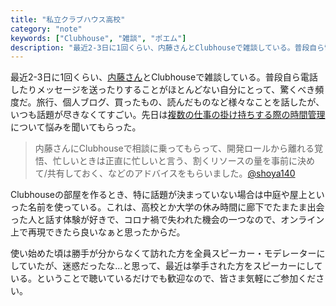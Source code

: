 ```yaml
---
title: "私立クラブハウス高校"
category: "note"
keywords: ["Clubhouse", "雑談", "ポエム"]
description: "最近2-3日に1回くらい、内藤さんとClubhouseで雑談している。普段自ら電話したりメッセージを送ったりすることがほとんどない自分にとって、驚くべき頻度だ。旅行、個人ブログ、買ったもの、読んだものなど様々なことを話したが、いつも話題が尽きなくてすごい。先日は複数の仕事の掛け持ちする際の時間管理について悩みを聞いてもらった。"
---
```


最近2-3日に1回くらい、[内藤さん](http://xar.sh/)とClubhouseで雑談している。普段自ら電話したりメッセージを送ったりすることがほとんどない自分にとって、驚くべき頻度だ。旅行、個人ブログ、買ったもの、読んだものなど様々なことを話したが、いつも話題が尽きなくてすごい。先日は[複数の仕事の掛け持ちする際の時間管理](https://twitter.com/shoya140/status/1353699080908779520)について悩みを聞いてもらった。

> 内藤さんにClubhouseで相談に乗ってもらって、開発ロールから離れる覚悟、忙しいときは正直に忙しいと言う、割くリソースの量を事前に決めて/共有しておく、などのアドバイスをもらいました。[@shoya140](https://twitter.com/shoya140/status/1360972123108495361)

Clubhouseの部屋を作るとき、特に話題が決まっていない場合は中庭や屋上といった名前を使っている。これは、高校とか大学の休み時間に廊下でたまたま出会った人と話す体験が好きで、コロナ禍で失われた機会の一つなので、オンライン上で再現できたら良いなぁと思ったからだ。

使い始めた頃は勝手が分からなくて訪れた方を全員スピーカー・モデレーターにしていたが、迷惑だったな...と思って、最近は挙手された方をスピーカーにしている。ということで聴いているだけでも歓迎なので、皆さま気軽にご参加ください。